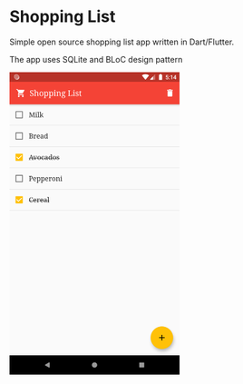 # Shopping List

Simple open source shopping list app written in Dart/Flutter.

The app uses SQLite and BLoC design pattern

<img src="screenshot.png?raw=true" width="300" align="left">


